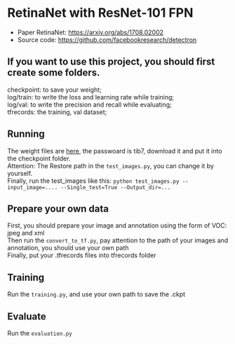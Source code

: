 # RetinaNet with ResNet-101 FPN

- Paper RetinaNet: https://arxiv.org/abs/1708.02002
- Source code: https://github.com/facebookresearch/detectron

## If you want to use this project, you should first create some folders.<br>
checkpoint: to save your weight;<br>
log/train: to write the loss and learning rate while training;<br>
log/val: to write the precision and recall while evaluating;<br>
tfrecords: the training, val dataset;<br>

## Running
The weight files are [here](https://pan.baidu.com/s/19KiLKS77gwPdW9QQgDPpjg), the passwoard is tib7, download it and put it into the checkpoint folder.<br>
Attention: The Restore path in the `test_images.py`, you can change it by yourself.<br>
Finally, run the test_images like this: `python test_images.py --input_image=.... --Single_test=True --Output_dir=...`

## Prepare your own data
First, you should prepare your image and annotation using the form of VOC: jpeg and xml<br>
Then run the `convert_to_tf.py`, pay attention to the path of your images and annotation, you should use your own path<br>
Finally, put your .tfrecords files into tfrecords folder

## Training
Run the `training.py`, and use your own path to save the .ckpt 

## Evaluate
Run the `evaluation.py`

